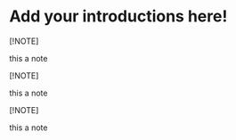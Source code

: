 # Add your introductions here!



[!NOTE]

this a note



[!NOTE]

this a note



[!NOTE]

this a note